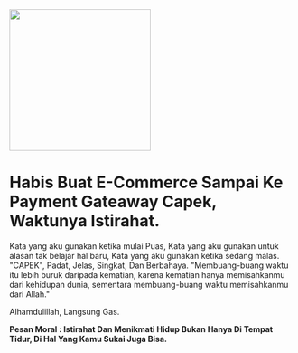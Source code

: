 <img src="https://c.tenor.com/ZhUttZgNkDQAAAAM/mr-bean-weird-face.gif" width="250" height="250" />

# Habis Buat E-Commerce Sampai Ke Payment Gateaway Capek, Waktunya Istirahat.

Kata yang aku gunakan ketika mulai Puas, Kata yang aku gunakan untuk alasan tak belajar hal baru, Kata yang aku gunakan ketika sedang malas. "CAPEK",
Padat, Jelas, Singkat, Dan Berbahaya.
"Membuang-buang waktu itu lebih buruk daripada kematian, karena kematian hanya memisahkanmu dari kehidupan dunia, sementara membuang-buang waktu memisahkanmu dari Allah."

Alhamdulillah, Langsung Gas.

<b>Pesan Moral : Istirahat Dan Menikmati Hidup Bukan Hanya Di Tempat Tidur, Di Hal Yang Kamu Sukai Juga Bisa.</b>
